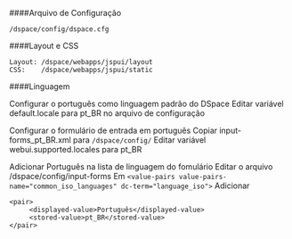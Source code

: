 ####Arquivo de Configuração

```
/dspace/config/dspace.cfg
```


####Layout e CSS

```
Layout: /dspace/webapps/jspui/layout
CSS:    /dspace/webapps/jspui/static
```


####Linguagem

Configurar o português como linguagem padrão do DSpace
  Editar variável default.locale para pt_BR no arquivo de configuração
  
Configurar o formulário de entrada em português 
  Copiar input-forms_pt_BR.xml para ```/dspace/config/```
  Editar variável webui.supported.locales para pt_BR
  
Adicionar Português na lista de linguagem do fomulário
  Editar o arquivo /dspace/config/input-forms
  Em ```<value-pairs value-pairs-name="common_iso_languages" dc-term="language_iso">```
  Adicionar 
  ```
  <pair>
       <displayed-value>Português</displayed-value>
       <stored-value>pt_BR</stored-value>
  </pair>
  ```
